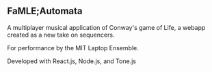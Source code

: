 ## FaMLE;Automata

A multiplayer musical application of Conway's game of Life, a webapp created as a new take on sequencers.

For performance by the MIT Laptop Ensemble.

Developed with React.js, Node.js, and Tone.js
